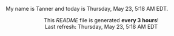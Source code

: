 My name is Tanner and today is Thursday, May 23, 5:18 AM EDT.

<p align="center">This <i>README</i> file is generated <b>every 3 hours</b>!</br>Last refresh: Thursday, May 23, 5:18 AM EDT<br /></p>
